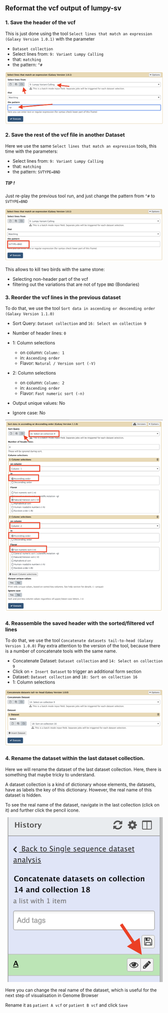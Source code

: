## Reformat the vcf output of lumpy-sv

### 1. Save the header of the vcf
This is just done using the tool `Select lines that match an expression (Galaxy Version 1.0.1)` with the parameter

- `Dataset collection`
- Select lines from: `9: Variant Lumpy Calling`
- that: `matching`
- the pattern: `^#`

![](images/filter.png)

### 2. Save the rest of the vcf file in another Dataset

Here we use the same `Select lines that match an expression` tools, this time with the parameters:

- Select lines from: `9: Variant Lumpy Calling`
- that: `matching`
- the pattern: `SVTYPE=BND`

##### TIP !
Just re-play the previous tool run, and just change the pattern from `^#` to `SVTYPE=BND`

![](images/filter2.png)

This allows to kill two birds with the same stone:

- Selecting non-header part of the vcf
- filtering out the variations that are not of type `BND` (Bondaries)

### 3. Reorder the vcf lines in the previous dataset

To do that, we use the tool `Sort data in ascending or descending order (Galaxy Version 1.1.0)`

- Sort Query: `Dataset collection` and `16: Select on collection 9`
- Number of header lines: `0`
- 1: Column selections
    - on column: `Column: 1`
    - in: `Ascending order`
    - Flavor: `Natural / Version sort (-V)`
- 2: Column selections
    - on column: `Column: 2`
    - in: `Ascending order`
    - Flavor: `Fast numeric sort (-n)`

- Output unique values: No
- Ignore case: No

![](images/sort.png)

### 4. Reassemble the saved header with the sorted/filtered vcf lines

To do that, we use the tool `Concatenate datasets tail-to-head (Galaxy Version 1.0.0)`
Pay extra attention to the version of the tool, because there is a number of concatenate tools with the same name.

- Concatenate Dataset: `Dataset collection` and `14: Select on collection 9`
- Click on `+ Insert Dataset` to trigger an additional form section
- Dataset: `Dataset collection` and `18: Sort on collection 16`
- 1: Column selections

![](images/concatenate.png)

### 4. Rename the dataset within the last dataset collection.

Here we will rename the dataset of the last dataset collection. Here, there is something that maybe
tricky to understand.

A dataset collection is a kind of dictionary whose elements, the datasets, have as labels the key of this dictionary.
However, the real name of this dataset is hidden.

To see the real name of the dataset, navigate in the last collection (click on it) and further click the pencil icone.

![](images/rename.png)

Here you can change the real name of the dataset, which is useful for the next step of visualisation in Genome Browser

Rename it as `patient A vcf` or `patient B vcf` and click `Save`
